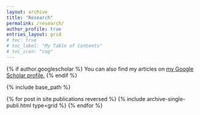 ```yaml
---
layout: archive
title: "Research"
permalink: /research/
author_profile: true
entries_layout: grid
# toc: true
# toc_label: "My Table of Contents"
# toc_icon: "cog"
---
```


<!-- {% include toc %} -->

{% if author.googlescholar %}
  You can also find my articles on <u><a href="{{author.googlescholar}}">my Google Scholar profile</a>.</u>
{% endif %}

{% include base_path %}

{% for post in site.publications reversed %}
  {% include archive-single-publi.html type=grid %}
{% endfor %}
